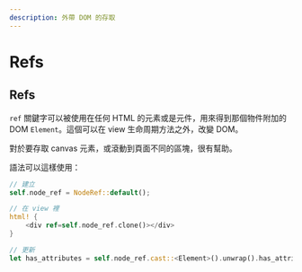 ```yaml
---
description: 外帶 DOM 的存取
---
```


# Refs

## Refs

`ref` 關鍵字可以被使用在任何 HTML 的元素或是元件，用來得到那個物件附加的 DOM `Element`。這個可以在 view 生命周期方法之外，改變 DOM。

對於要存取 canvas 元素，或滾動到頁面不同的區塊，很有幫助。

語法可以這樣使用：

```rust
// 建立
self.node_ref = NodeRef::default();

// 在 view 裡
html! {
    <div ref=self.node_ref.clone()></div>
}

// 更新
let has_attributes = self.node_ref.cast::<Element>().unwrap().has_attributes();
```
